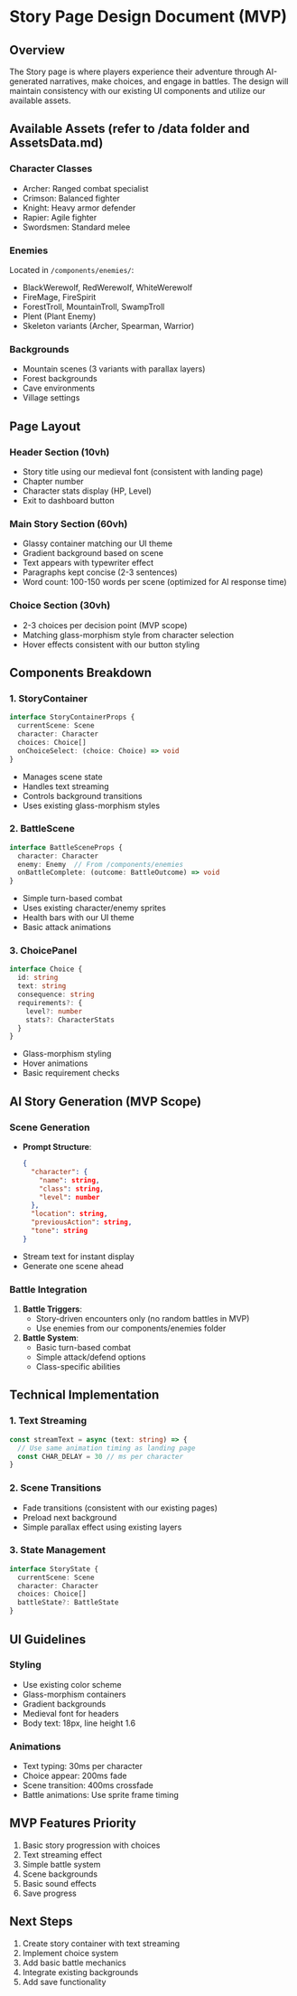 # Story Page Design Document (MVP)

## Overview
The Story page is where players experience their adventure through AI-generated narratives, make choices, and engage in battles. The design will maintain consistency with our existing UI components and utilize our available assets.

## Available Assets (refer to /data folder and AssetsData.md)

### Character Classes
- Archer: Ranged combat specialist
- Crimson: Balanced fighter
- Knight: Heavy armor defender
- Rapier: Agile fighter
- Swordsmen: Standard melee

### Enemies
Located in `/components/enemies/`:
- BlackWerewolf, RedWerewolf, WhiteWerewolf
- FireMage, FireSpirit
- ForestTroll, MountainTroll, SwampTroll
- Plent (Plant Enemy)
- Skeleton variants (Archer, Spearman, Warrior)

### Backgrounds
- Mountain scenes (3 variants with parallax layers)
- Forest backgrounds
- Cave environments
- Village settings

## Page Layout

### Header Section (10vh)
- Story title using our medieval font (consistent with landing page)
- Chapter number
- Character stats display (HP, Level)
- Exit to dashboard button

### Main Story Section (60vh)
- Glassy container matching our UI theme
- Gradient background based on scene
- Text appears with typewriter effect
- Paragraphs kept concise (2-3 sentences)
- Word count: 100-150 words per scene (optimized for AI response time)

### Choice Section (30vh)
- 2-3 choices per decision point (MVP scope)
- Matching glass-morphism style from character selection
- Hover effects consistent with our button styling

## Components Breakdown

### 1. StoryContainer
```typescript
interface StoryContainerProps {
  currentScene: Scene
  character: Character
  choices: Choice[]
  onChoiceSelect: (choice: Choice) => void
}
```
- Manages scene state
- Handles text streaming
- Controls background transitions
- Uses existing glass-morphism styles

### 2. BattleScene
```typescript
interface BattleSceneProps {
  character: Character
  enemy: Enemy  // From /components/enemies
  onBattleComplete: (outcome: BattleOutcome) => void
}
```
- Simple turn-based combat
- Uses existing character/enemy sprites
- Health bars with our UI theme
- Basic attack animations

### 3. ChoicePanel
```typescript
interface Choice {
  id: string
  text: string
  consequence: string
  requirements?: {
    level?: number
    stats?: CharacterStats
  }
}
```
- Glass-morphism styling
- Hover animations
- Basic requirement checks

## AI Story Generation (MVP Scope)

### Scene Generation
- **Prompt Structure**:
  ```json
  {
    "character": {
      "name": string,
      "class": string,
      "level": number
    },
    "location": string,
    "previousAction": string,
    "tone": string
  }
  ```
- Stream text for instant display
- Generate one scene ahead

### Battle Integration
1. **Battle Triggers**:
   - Story-driven encounters only (no random battles in MVP)
   - Use enemies from our components/enemies folder
2. **Battle System**:
   - Basic turn-based combat
   - Simple attack/defend options
   - Class-specific abilities

## Technical Implementation

### 1. Text Streaming
```typescript
const streamText = async (text: string) => {
  // Use same animation timing as landing page
  const CHAR_DELAY = 30 // ms per character
}
```

### 2. Scene Transitions
- Fade transitions (consistent with our existing pages)
- Preload next background
- Simple parallax effect using existing layers

### 3. State Management
```typescript
interface StoryState {
  currentScene: Scene
  character: Character
  choices: Choice[]
  battleState?: BattleState
}
```

## UI Guidelines

### Styling
- Use existing color scheme
- Glass-morphism containers
- Gradient backgrounds
- Medieval font for headers
- Body text: 18px, line height 1.6

### Animations
- Text typing: 30ms per character
- Choice appear: 200ms fade
- Scene transition: 400ms crossfade
- Battle animations: Use sprite frame timing

## MVP Features Priority
1. Basic story progression with choices
2. Text streaming effect
3. Simple battle system
4. Scene backgrounds
5. Basic sound effects
6. Save progress

## Next Steps
1. Create story container with text streaming
2. Implement choice system
3. Add basic battle mechanics
4. Integrate existing backgrounds
5. Add save functionality
